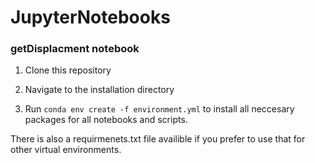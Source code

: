 # JupyterNotebooks

### getDisplacment notebook


1. Clone this repository

2. Navigate to the installation directory

3. Run ```conda env create -f environment.yml``` to install all neccesary packages for all notebooks and scripts.



There is also a requirmenets.txt file availible if you prefer to use that for other virtual environments. 

